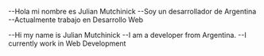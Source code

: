 --Hola mi nombre es Julian Mutchinick
--Soy un desarrollador de Argentina
--Actualmente trabajo en Desarrollo Web

--Hi my name is Julian Mutchinick
--I am a developer from Argentina.
--I currently work in Web Development
